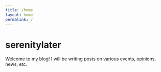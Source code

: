 ```yaml
---
title: /home
layout: home
permalink: /
---
```


# serenitylater

Welcome to my blog! I will be writing posts on various events, opinions, news, etc.